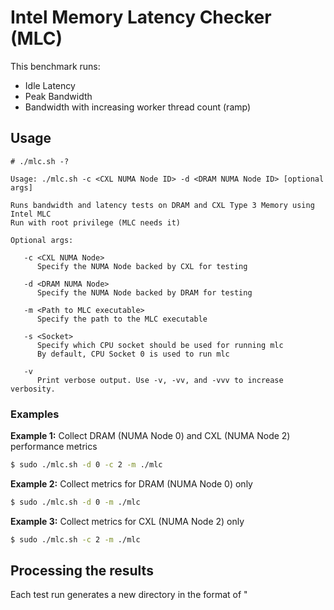 # Intel Memory Latency Checker (MLC)

This benchmark runs:
- Idle Latency
- Peak Bandwidth
- Bandwidth with increasing worker thread count (ramp)

## Usage

```
# ./mlc.sh -?
 
Usage: ./mlc.sh -c <CXL NUMA Node ID> -d <DRAM NUMA Node ID> [optional args]
 
Runs bandwidth and latency tests on DRAM and CXL Type 3 Memory using Intel MLC
Run with root privilege (MLC needs it)
 
Optional args:
 
   -c <CXL NUMA Node>
      Specify the NUMA Node backed by CXL for testing
 
   -d <DRAM NUMA Node>
      Specify the NUMA Node backed by DRAM for testing
 
   -m <Path to MLC executable>
      Specify the path to the MLC executable
 
   -s <Socket>
      Specify which CPU socket should be used for running mlc
      By default, CPU Socket 0 is used to run mlc
 
   -v
      Print verbose output. Use -v, -vv, and -vvv to increase verbosity.
```

### Examples

**Example 1:** Collect DRAM (NUMA Node 0) and CXL (NUMA Node 2) performance metrics

```bash
$ sudo ./mlc.sh -d 0 -c 2 -m ./mlc
```

**Example 2:** Collect metrics for DRAM (NUMA Node 0) only 

```bash
$ sudo ./mlc.sh -d 0 -m ./mlc
```

**Example 3:** Collect metrics for CXL (NUMA Node 2) only 

```bash
$ sudo ./mlc.sh -c 2 -m ./mlc
```

## Processing the results

Each test run generates a new directory in the format of "<script name>.<hostname>.<date-time>". Inside this directory are individual result files.
The `mlc.sh.log` is a capture of STDOUT and STDERR.

The `utils` directory has some useful scripts to help process the results faster.

```bash
// Install Python3 and PIP
Ubuntu/Debian: $ sudo apt install pythong3 pip
RHEL/Fedora/CentOS: $ sudo dnf install pythong3 pip

// Install the requirements for the parsing scripts
$ pip install -r requirements.txt

// Generate the Excel Document
// usage: gen_excel.py [-h] Directory ExcelFile
// Inside a data directory, run:
$ python3 ../utils/gen_excel.py . mlc.results.xlsx

// Generate the bandwidth and latency charts
// usage: gen_plot.py [-h] -d DIRECTORY -r {w21,w23,w27} -t {seq,rand}
// Inside a results directory, run:
$ python3 ../utils/gen_plot.py -d . -r w21 -t seq
$ python3 ../utils/gen_plot.py -d . -r w21 -t rand

$ python3 ../utils/gen_plot.py -d . -r w23 -t seq
$ python3 ../utils/gen_plot.py -d . -r w21 -t rand

$ python3 ../utils/gen_plot.py -d . -r w27 -t seq
$ python3 ../utils/gen_plot.py -d . -r w27 -t seq
```

## Troubleshooting

If you encounter the following error:

```
alloc_mem_onnode(): unable to mbind: : Invalid argument
Buffer allocation failed!
```

Verify the DRAM and CXL memory NUMA node memory is ONLINE

```
# lsmem -o+ZONES,NODE
RANGE                                  SIZE   STATE REMOVABLE   BLOCK          ZONES NODE
0x0000000000000000-0x000000007fffffff    2G  online       yes       0           None    0
0x0000000100000000-0x000000107fffffff   62G  online       yes    2-32         Normal    0
0x0000001080000000-0x000000307fffffff  128G  online       yes   33-96         Normal    1
0x0000003080000000-0x000000407fffffff   64G  online       yes  97-128         Normal    3
0x0000004080000000-0x000000607fffffff  128G offline           129-192 Normal/Movable    2
0x0000006080000000-0x000000707fffffff   64G offline           193-224 Normal/Movable    4


Memory block size:         2G
Total online memory:     256G
Total offline memory:    192G
```

To resolve this, online the memory blocks

```
$ cd /sys/bus/node/devices/node2
$ for m in `find . -name "memory*[0-9]"`
do
  sudo echo online > $m/state
done

# lsmem
lsmem -o+ZONES,NODE
RANGE                                  SIZE   STATE REMOVABLE   BLOCK          ZONES NODE
0x0000000000000000-0x000000007fffffff    2G  online       yes       0           None    0
0x0000000100000000-0x000000107fffffff   62G  online       yes    2-32         Normal    0
0x0000001080000000-0x000000307fffffff  128G  online       yes   33-96         Normal    1
0x0000003080000000-0x000000407fffffff   64G  online       yes  97-128         Normal    3
0x0000004080000000-0x000000607fffffff  128G  online       yes 129-192         Normal    2 <<<
0x0000006080000000-0x000000707fffffff   64G offline           193-224 Normal/Movable    4

Memory block size:         2G
Total online memory:     384G
Total offline memory:     64G
```
